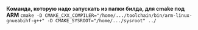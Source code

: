 **Команда, которую надо запускать из папки билда, для cmake под ARM**
`cmake -D CMAKE_CXX_COMPILER="/home/.../toolchain/bin/arm-linux-gnueabihf-g++" -D CMAKE_SYSROOT="/home/.../sysroot" ../`
